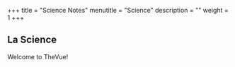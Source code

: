 +++
title = "Science Notes"
menutitle = "Science"
description = ""
weight = 1
+++

## La Science

Welcome to TheVue!
